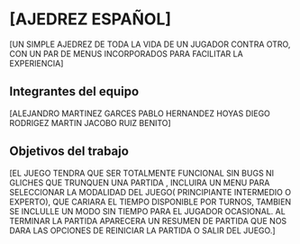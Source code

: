 # [AJEDREZ ESPAÑOL]

[UN SIMPLE AJEDREZ DE TODA LA VIDA DE UN JUGADOR CONTRA OTRO, CON UN PAR DE MENUS INCORPORADOS PARA FACILITAR LA EXPERIENCIA]

## Integrantes del equipo

[ALEJANDRO MARTINEZ GARCES
PABLO HERNANDEZ HOYAS
DIEGO RODRIGEZ MARTIN
JACOBO RUIZ BENITO]

## Objetivos del trabajo

[EL JUEGO TENDRA QUE SER TOTALMENTE FUNCIONAL SIN BUGS NI GLICHES QUE TRUNQUEN UNA PARTIDA , INCLUIRA UN MENU PARA SELECCIONAR LA MODALIDAD DEL JUEGO( PRINCIPIANTE INTERMEDIO O EXPERTO), QUE CARIARA EL TIEMPO DISPONIBLE POR TURNOS, TAMBIEN SE INCLULLE UN MODO SIN TIEMPO PARA EL JUGADOR OCASIONAL.
AL TERMINAR LA PARTIDA APARECERA UN RESUMEN DE PARTIDA QUE NOS DARA LAS OPCIONES DE REINICIAR LA PARTIDA O SALIR DEL JUEGO.]
